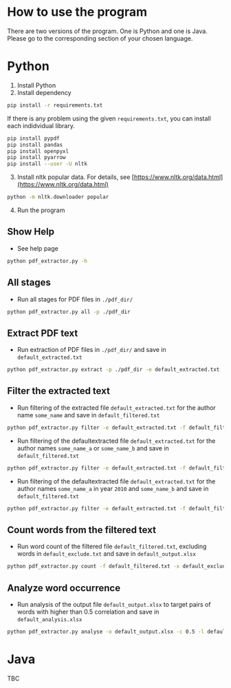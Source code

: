 # How to use the program

There are two versions of the program. One is Python and one is Java. Please go to the corresponding section of your chosen language.

# Python

1. Install Python
2. Install dependency 

```bash
pip install -r requirements.txt
```

If there is any problem using the given `requirements.txt`, you can install each indidvidual library.

```bash
pip install pypdf
pip install pandas
pip install openpyxl
pip install pyarrow
pip install --user -U nltk
```

3. Install nltk popular data. For details, see [https://www.nltk.org/data.html](https://www.nltk.org/data.html)

```bash
python -m nltk.downloader popular
```

4. Run the program

## Show Help 

- See help page

```bash
python pdf_extractor.py -h
```

## All stages

- Run all stages for PDF files in `./pdf_dir/`

```bash
python pdf_extractor.py all -p ./pdf_dir
```

## Extract PDF text

- Run extraction of PDF files in `./pdf_dir/` and save in `default_extracted.txt`

```bash
python pdf_extractor.py extract -p ./pdf_dir -e default_extracted.txt
```

## Filter the extracted text

- Run filtering of the extracted file `default_extracted.txt` for the author name `some_name` and save in `default_filtered.txt`

```bash
python pdf_extractor.py filter -e default_extracted.txt -f default_filtered.txt -a some_name
```

- Run filtering of the defaultextracted file `default_extracted.txt` for the author names `some_name_a` or `some_name_b` and save in `default_filtered.txt`

```bash
python pdf_extractor.py filter -e default_extracted.txt -f default_filtered.txt -a some_name_a,some_name_b -op or
```

- Run filtering of the defaultextracted file `default_extracted.txt` for the author names `some_name_a` in year `2010` and `some_name_b` and save in `default_filtered.txt`

```bash
python pdf_extractor.py filter -e default_extracted.txt -f default_filtered.txt -a some_name_a-2010,some_name_b -op and
```

## Count words from the filtered text

- Run word count of the filtered file `default_filtered.txt`, excluding words in `default_exclude.txt` and save in `default_output.xlsx`

```bash
python pdf_extractor.py count -f default_filtered.txt -x default_exclude.txt -o default_output.xlsx
```

## Analyze word occurrence

- Run analysis of the output file `default_output.xlsx` to target pairs of words with higher than 0.5 correlation and save in `default_analysis.xlsx`

```bash
python pdf_extractor.py analyse -o default_output.xlsx -c 0.5 -l default_analysis.xlsx
```

# Java

TBC
